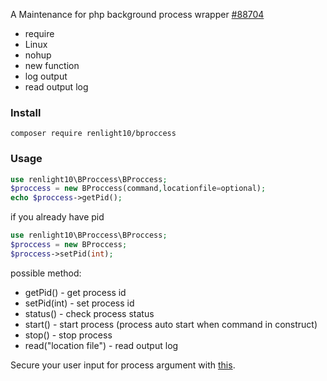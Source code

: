 A Maintenance for php background process wrapper [#88704](http://php.net/manual/en/function.exec.php#88704)

- require
 - Linux
 - nohup
- new function
 - log output
 - read output log

### Install
```
composer require renlight10/bproccess
```
### Usage
``` php
use renlight10\BProccess\BProccess;
$proccess = new BProccess(command,locationfile=optional);
echo $proccess->getPid();
```
if you already have pid
``` php
use renlight10\BProccess\BProccess;
$proccess = new BProccess;
$proccess->setPid(int);
```
possible method:
- getPid() - get process id
- setPid(int) - set process id
- status() - check process status
- start() - start process (process auto start when command in construct)
- stop() - stop process
- read("location file") - read output log

Secure your user input for process argument with [this](http://php.net/manual/en/function.escapeshellarg.php).